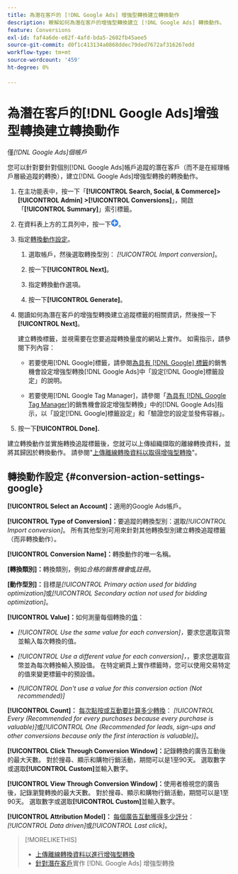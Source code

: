 ```yaml
---
title: 為潛在客戶的 [!DNL Google Ads] 增強型轉換建立轉換動作
description: 瞭解如何為潛在客戶的增強型轉換建立 [!DNL Google Ads] 轉換動作。
feature: Conversions
exl-id: faf4a6de-e82f-4afd-bda5-2602fb45aee5
source-git-commit: d0f1c413134a0868ddec79ded7672af316267edd
workflow-type: tm+mt
source-wordcount: '459'
ht-degree: 0%

---
```


# 為潛在客戶的[!DNL Google Ads]增強型轉換建立轉換動作

僅&#x200B;*[!DNL Google Ads]個帳戶*

您可以針對要針對個別[!DNL Google Ads]帳戶追蹤的潛在客戶（而不是在經理帳戶層級追蹤的轉換），建立[!DNL Google Ads]增強型轉換的轉換動作。

1. 在主功能表中，按一下「**[!UICONTROL Search, Social, & Commerce]> [!UICONTROL Admin] >[!UICONTROL Conversions]**」，開啟「**[!UICONTROL Summary]**」索引標籤。

1. 在資料表上方的工具列中，按一下![建立](/help/search-social-commerce/assets/add.png "建立")。

1. 指定[轉換動作設定](#conversion-action-settings-google)。

   1. 選取帳戶，然後選取轉換型別： *[!UICONTROL Import conversion]*。

   1. 按一下&#x200B;**[!UICONTROL Next]**。

   1. 指定轉換動作選項。

   1. 按一下&#x200B;**[!UICONTROL Generate]**。

1. 閱讀如何為潛在客戶的增強型轉換建立追蹤標籤的相關資訊，然後按一下&#x200B;**[!UICONTROL Next]**。

   建立轉換標籤，並視需要在您要追蹤轉換量度的網站上實作。 如需指示，請參閱下列內容：

   * 若要使用[!DNL Google]標籤，請參閱[為具有 [!DNL Google] 標籤](https://support.google.com/google-ads/answer/11347292)的銷售機會設定增強型轉換[!DNL Google Ads]中「設定[!DNL Google]標籤設定」的說明。

   * 若要使用[!DNL Google Tag Manager]，請參閱「[為具有 [!DNL Google Tag Manager]](https://support.google.com/google-ads/answer/11021502?#configure)的銷售機會設定增強型轉換」中的[!DNL Google Ads]指示，以「設定[!DNL Google]標籤設定」和「驗證您的設定並發佈容器」。

1. 按一下&#x200B;**[!UICONTROL Done].**

建立轉換動作並實施轉換追蹤標籤後，您就可以上傳組織擷取的離線轉換資料，並將其歸因於轉換動作。 請參閱&quot;[上傳離線轉換資料以取得增強型轉換](/help/search-social-commerce/admin/conversion-metrics/upload-data-offline-conversions.md)&quot;。

## 轉換動作設定 {#conversion-action-settings-google}

**[!UICONTROL Select an Account]：**&#x200B;適用的Google Ads帳戶。

**[!UICONTROL Type of Conversion]：**&#x200B;要追蹤的轉換型別：選取&#x200B;*[!UICONTROL Import conversion]*。 所有其他型別可用來針對其他轉換型別建立轉換追蹤標籤（而非轉換動作）。

**[!UICONTROL Conversion Name]：**&#x200B;轉換動作的唯一名稱。

**\[轉換類別\]：**&#x200B;轉換類別，例如&#x200B;*合格的銷售機會*&#x200B;或&#x200B;*註冊*。

**\[動作型別\]：**&#x200B;目標是&#x200B;*[!UICONTROL Primary action used for bidding optimization]*&#x200B;或&#x200B;*[!UICONTROL Secondary action not used for bidding optimization]*。

**[!UICONTROL Value]：**&#x200B;如何測量每個轉換的[值](https://support.google.com/google-ads/answer/13064207)：

* *[!UICONTROL Use the same value for each conversion]，*&#x200B;要求您選取貨幣並輸入每次轉換的值。

* *[!UICONTROL Use a different value for each conversion]，*，要求您選取貨幣並為每次轉換輸入預設值。 在特定網頁上實作標籤時，您可以使用交易特定的值來變更標籤中的預設值。

* *[!UICONTROL Don't use a value for this conversion action (Not recommended)]*

**[!UICONTROL Count]：** [每次點按或互動要計算多少轉換](https://support.google.com/google-ads/answer/3438531)： *[!UICONTROL Every (Recommended for every purchases because every purchase is valuable)]*&#x200B;或&#x200B;*[!UICONTROL One (Recommended for leads, sign-ups and other conversions because only the first interaction is valuable)]*。

**[!UICONTROL Click Through Conversion Window]：**&#x200B;記錄轉換的廣告互動後的最大天數。 對於搜尋、顯示和購物行銷活動，期間可以是1至90天。 選取數字或選取&#x200B;**[!UICONTROL Custom]**&#x200B;並輸入數字。

**[!UICONTROL View Through Conversion Window]：**&#x200B;使用者檢視您的廣告後，記錄瀏覽轉換的最大天數。 對於搜尋、顯示和購物行銷活動，期間可以是1至90天。 選取數字或選取&#x200B;**[!UICONTROL Custom]**&#x200B;並輸入數字。

**[!UICONTROL Attribution Model]：** [每個廣告互動獲得多少評分](https://support.google.com/google-ads/answer/6259715?sjid=8211249329930775138)： *[!UICONTROL Data driven]*&#x200B;或&#x200B;*[!UICONTROL Last click]*。

>[!MORELIKETHIS]
>
>* [上傳離線轉換資料以進行增強型轉換](/help/search-social-commerce/admin/conversion-metrics/upload-data-offline-conversions.md)
>* [針對潛在客戶](/help/search-social-commerce/campaign-management/special-workflows/google-enhanced-conversions-leads.md)實作 [!DNL Google Ads] 增強型轉換
